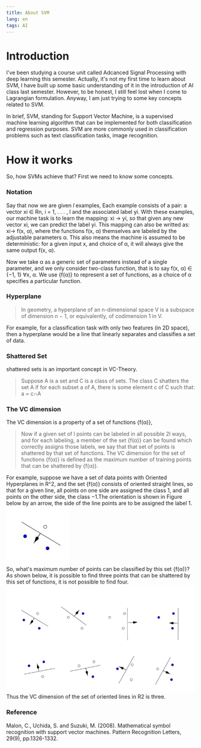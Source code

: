 ```yaml
---
title: About SVM
lang: en
tags: AI
---
```


# **Introduction**
I've been studying a course unit called Adcanced Signal Processing with deep learning this semester. Actually, it's not my first time to learn about SVM, I have built up some basic understanding of it in the introduction of AI class last semester. However, to be honest, I still feel lost when I come to Lagrangian formulation. Anyway, I am just trying to some key concepts related to SVM.

In brief, SVM, standing for Support Vector Machine, is  a supervised machine learning algorithm that can be implemented for both classification and regression purposes. SVM are more commonly used in classification problems such as text classification tasks, image recognition.

# **How it works**
So, how SVMs achieve that? First we need to know some concepts.

### **Notation**
Say that now we are given *l* examples, Each example consists of a pair: a vector xi ∈ Rn, i = 1, . . . , l and the associated label yi. 
With these examples, our machine task is to learn the mapping:
xi → yi,
so that given any new vector xi, we can predict the label yi.  This mapping can also be writted as: 
xi→ f(x, α), 
where the functions f(x, α) themselves are labeled by the adjustable parameters α.  This also means the machine is assumed to be deterministic: for a given input x, and choice of α, it will always give the same output f(x, α).

Now we  take α as a generic set of parameters instead of a single parameter, and we only consider two-class function, that is to say f(x, α) ∈ {−1, 1} ∀x, α.
We use {f(α)} to represent a set of functions, as a choice of α specifies a particular function.

### **Hyperplane**
> In geometry, a hyperplane of an n-dimensional space V is a subspace of dimension n − 1, or equivalently, of codimension 1 in V. 

For example, for a classification task with only two features (in 2D space),  then a hyperplane would be a line that linearly separates and classifies a set of data.

### **Shattered Set**
shattered sets is an important concept in VC-Theory.
> Suppose A is a set and C is a class of sets. The class C shatters the set A if for each subset a of A, there is some element c of C such that:   a = c∩A



### **The VC dimension**
The VC dimension is a property of a set of functions {f(α)}, 
> Now if a given set of l points can be labeled in all possible 2l ways, and for each labeling, a member of the set {f(α)} can be found which correctly assigns those labels, we say that that set of points is shattered by that set of functions. The VC dimension for the set of functions {f(α)} is defined as the maximum number of training points that can be shattered by {f(α)}.

For example, suppose we have a set of data points with Oriented Hyperplanes in R^2,  and the set {f(α)} consists of oriented  straight lines, so that for a given line, all points on one side are assigned the class 1, and all points on the other side, the class −1.The orientation is shown in Figure below by an arrow, the side of the line points are to be assigned the label 1.
![](/img/arrow.jpg)

So, what's maximum number of points can be classified by this set {f(α)}? 
As shown below, it is possible to find three points that can be shattered by this set of functions, it is not possible to find four.
![](/img/arrow2.jpg)
Thus the VC dimension of the set of oriented lines in R2 is three.

### **Reference**
Malon, C., Uchida, S. and Suzuki, M. (2008). Mathematical symbol recognition with support vector machines. Pattern Recognition Letters, 29(9), pp.1326-1332.